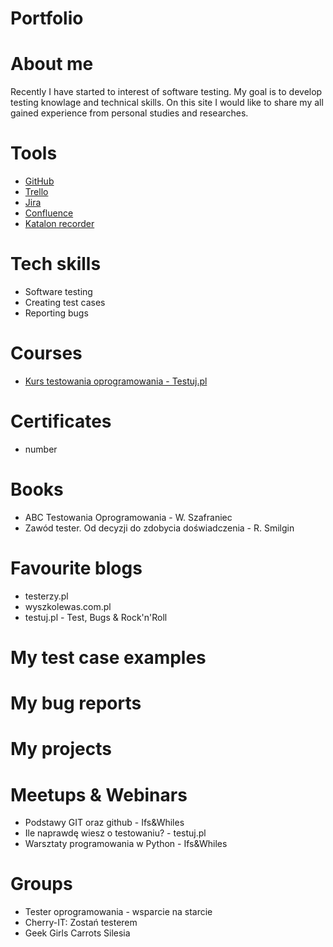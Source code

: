 # Portfolio
# About me
Recently I have started to interest of software testing. 
My goal is to develop testing knowlage and technical skills. On this site I would like to share my all gained experience from personal studies and researches.
# Tools
* [GitHub](https://github.com/)
* [Trello](trello.com)
* [Jira](https://www.atlassian.com/pl/software/jira)
* [Confluence](https://www.atlassian.com/pl/software/confluence)
* [Katalon recorder](https://katalon.com/)
# Tech skills
* Software testing
* Creating test cases
* Reporting bugs
# Courses
* [Kurs testowania oprogramowania - Testuj.pl](https://testuj.pl/karta-szkolenia/kurs-it-online-wieczorowa-akademia-testowania-plus)
# Certificates
* number
# Books
* ABC Testowania Oprogramowania - W. Szafraniec
* Zawód tester. Od decyzji do zdobycia doświadczenia - R. Smilgin
# Favourite blogs
* testerzy.pl
* wyszkolewas.com.pl
* testuj.pl - Test, Bugs & Rock'n'Roll
# My test case examples
# My bug reports
# My projects
# Meetups & Webinars
* Podstawy GIT oraz github - Ifs&Whiles
* Ile naprawdę wiesz o testowaniu? - testuj.pl
* Warsztaty programowania w Python - Ifs&Whiles
# Groups
* Tester oprogramowania - wsparcie na starcie
* Cherry-IT: Zostań testerem
* Geek Girls Carrots Silesia
